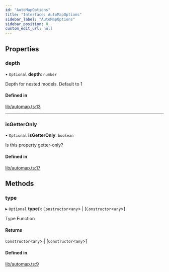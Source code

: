 ```yaml
---
id: "AutoMapOptions"
title: "Interface: AutoMapOptions"
sidebar_label: "AutoMapOptions"
sidebar_position: 0
custom_edit_url: null
---
```


## Properties

### depth

• `Optional` **depth**: `number`

Depth for nested models. Default to 1

#### Defined in

[lib/automap.ts:13](https://github.com/nartc/mapper/blob/f06bf24a/packages/classes/src/lib/automap.ts#L13)

___

### isGetterOnly

• `Optional` **isGetterOnly**: `boolean`

Is this property getter-only?

#### Defined in

[lib/automap.ts:17](https://github.com/nartc/mapper/blob/f06bf24a/packages/classes/src/lib/automap.ts#L17)

## Methods

### type

▸ `Optional` **type**(): `Constructor`<`any`\> \| [`Constructor`<`any`\>]

Type Function

#### Returns

`Constructor`<`any`\> \| [`Constructor`<`any`\>]

#### Defined in

[lib/automap.ts:9](https://github.com/nartc/mapper/blob/f06bf24a/packages/classes/src/lib/automap.ts#L9)
